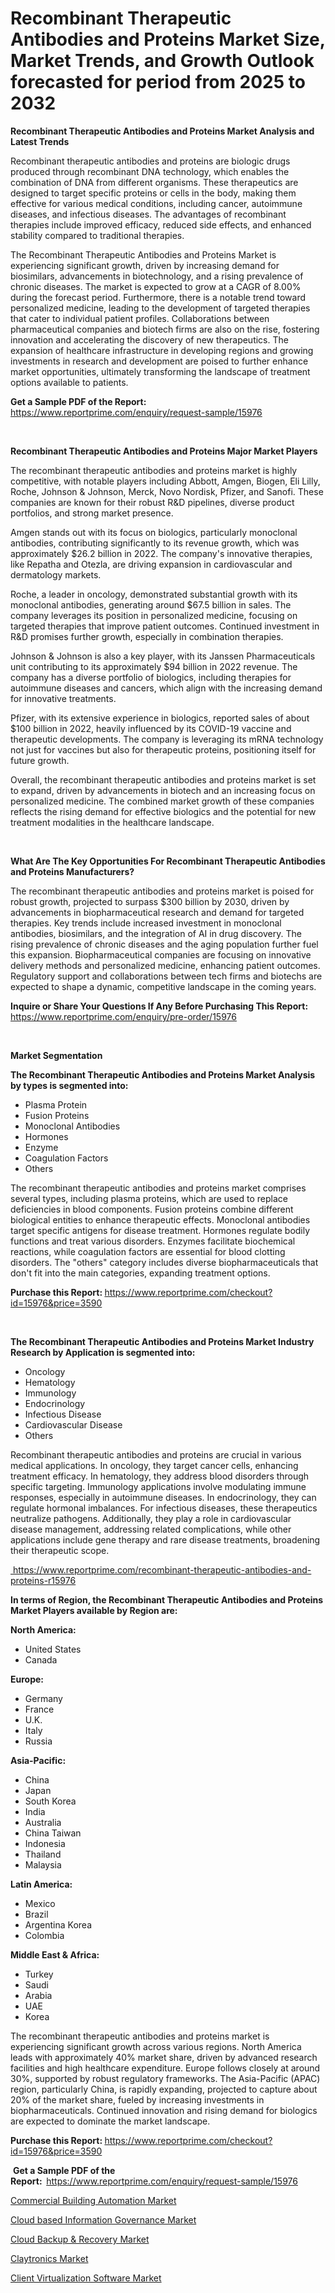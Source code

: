 <p><h1>Recombinant Therapeutic Antibodies and Proteins Market Size, Market Trends, and Growth Outlook forecasted for period from 2025 to 2032</h1></p><p><strong>Recombinant Therapeutic Antibodies and Proteins Market Analysis and Latest Trends</strong></p>
<p><p>Recombinant therapeutic antibodies and proteins are biologic drugs produced through recombinant DNA technology, which enables the combination of DNA from different organisms. These therapeutics are designed to target specific proteins or cells in the body, making them effective for various medical conditions, including cancer, autoimmune diseases, and infectious diseases. The advantages of recombinant therapies include improved efficacy, reduced side effects, and enhanced stability compared to traditional therapies.</p><p>The Recombinant Therapeutic Antibodies and Proteins Market is experiencing significant growth, driven by increasing demand for biosimilars, advancements in biotechnology, and a rising prevalence of chronic diseases. The market is expected to grow at a CAGR of 8.00% during the forecast period. Furthermore, there is a notable trend toward personalized medicine, leading to the development of targeted therapies that cater to individual patient profiles. Collaborations between pharmaceutical companies and biotech firms are also on the rise, fostering innovation and accelerating the discovery of new therapeutics. The expansion of healthcare infrastructure in developing regions and growing investments in research and development are poised to further enhance market opportunities, ultimately transforming the landscape of treatment options available to patients.</p></p>
<p><strong>Get a Sample PDF of the Report:&nbsp;</strong> <a href="https://www.reportprime.com/enquiry/request-sample/15976?utm_campaign=1836&utm_medium=2&utm_source=Github&utm_content=ia&utm_term=20032025&utm_id=recombinant-therapeutic-antibodies-and-proteins">https://www.reportprime.com/enquiry/request-sample/15976</a></p>
<p>&nbsp;</p>
<p><strong>Recombinant Therapeutic Antibodies and Proteins Major Market Players</strong></p>
<p><p>The recombinant therapeutic antibodies and proteins market is highly competitive, with notable players including Abbott, Amgen, Biogen, Eli Lilly, Roche, Johnson & Johnson, Merck, Novo Nordisk, Pfizer, and Sanofi. These companies are known for their robust R&D pipelines, diverse product portfolios, and strong market presence.</p><p>Amgen stands out with its focus on biologics, particularly monoclonal antibodies, contributing significantly to its revenue growth, which was approximately $26.2 billion in 2022. The company's innovative therapies, like Repatha and Otezla, are driving expansion in cardiovascular and dermatology markets.</p><p>Roche, a leader in oncology, demonstrated substantial growth with its monoclonal antibodies, generating around $67.5 billion in sales. The company leverages its position in personalized medicine, focusing on targeted therapies that improve patient outcomes. Continued investment in R&D promises further growth, especially in combination therapies.</p><p>Johnson & Johnson is also a key player, with its Janssen Pharmaceuticals unit contributing to its approximately $94 billion in 2022 revenue. The company has a diverse portfolio of biologics, including therapies for autoimmune diseases and cancers, which align with the increasing demand for innovative treatments.</p><p>Pfizer, with its extensive experience in biologics, reported sales of about $100 billion in 2022, heavily influenced by its COVID-19 vaccine and therapeutic developments. The company is leveraging its mRNA technology not just for vaccines but also for therapeutic proteins, positioning itself for future growth.</p><p>Overall, the recombinant therapeutic antibodies and proteins market is set to expand, driven by advancements in biotech and an increasing focus on personalized medicine. The combined market growth of these companies reflects the rising demand for effective biologics and the potential for new treatment modalities in the healthcare landscape.</p></p>
<p>&nbsp;</p>
<p><strong>What Are The Key Opportunities For Recombinant Therapeutic Antibodies and Proteins Manufacturers?</strong></p>
<p><p>The recombinant therapeutic antibodies and proteins market is poised for robust growth, projected to surpass $300 billion by 2030, driven by advancements in biopharmaceutical research and demand for targeted therapies. Key trends include increased investment in monoclonal antibodies, biosimilars, and the integration of AI in drug discovery. The rising prevalence of chronic diseases and the aging population further fuel this expansion. Biopharmaceutical companies are focusing on innovative delivery methods and personalized medicine, enhancing patient outcomes. Regulatory support and collaborations between tech firms and biotechs are expected to shape a dynamic, competitive landscape in the coming years.</p></p>
<p><strong>Inquire or Share Your Questions If Any Before Purchasing This Report:</strong> <a href="https://www.reportprime.com/enquiry/pre-order/15976?utm_campaign=1836&utm_medium=2&utm_source=Github&utm_content=ia&utm_term=20032025&utm_id=recombinant-therapeutic-antibodies-and-proteins">https://www.reportprime.com/enquiry/pre-order/15976</a></p>
<p>&nbsp;</p>
<p><strong>Market Segmentation</strong></p>
<p><strong>The Recombinant Therapeutic Antibodies and Proteins Market Analysis by types is segmented into:</strong></p>
<p><ul><li>Plasma Protein</li><li>Fusion Proteins</li><li>Monoclonal Antibodies</li><li>Hormones</li><li>Enzyme</li><li>Coagulation Factors</li><li>Others</li></ul></p>
<p><p>The recombinant therapeutic antibodies and proteins market comprises several types, including plasma proteins, which are used to replace deficiencies in blood components. Fusion proteins combine different biological entities to enhance therapeutic effects. Monoclonal antibodies target specific antigens for disease treatment. Hormones regulate bodily functions and treat various disorders. Enzymes facilitate biochemical reactions, while coagulation factors are essential for blood clotting disorders. The "others" category includes diverse biopharmaceuticals that don't fit into the main categories, expanding treatment options.</p></p>
<p><strong>Purchase this Report:&nbsp;</strong><a href="https://www.reportprime.com/checkout?id=15976&price=3590&utm_campaign=1836&utm_medium=2&utm_source=Github&utm_content=ia&utm_term=20032025&utm_id=recombinant-therapeutic-antibodies-and-proteins">https://www.reportprime.com/checkout?id=15976&price=3590</a></p>
<p>&nbsp;</p>
<p><strong>The Recombinant Therapeutic Antibodies and Proteins Market Industry Research by Application is segmented into:</strong></p>
<p><ul><li>Oncology</li><li>Hematology</li><li>Immunology</li><li>Endocrinology</li><li>Infectious Disease</li><li>Cardiovascular Disease</li><li>Others</li></ul></p>
<p><p>Recombinant therapeutic antibodies and proteins are crucial in various medical applications. In oncology, they target cancer cells, enhancing treatment efficacy. In hematology, they address blood disorders through specific targeting. Immunology applications involve modulating immune responses, especially in autoimmune diseases. In endocrinology, they can regulate hormonal imbalances. For infectious diseases, these therapeutics neutralize pathogens. Additionally, they play a role in cardiovascular disease management, addressing related complications, while other applications include gene therapy and rare disease treatments, broadening their therapeutic scope.</p></p>
<p><a href="https://www.reportprime.com/recombinant-therapeutic-antibodies-and-proteins-r15976?utm_campaign=1836&utm_medium=2&utm_source=Github&utm_content=ia&utm_term=20032025&utm_id=recombinant-therapeutic-antibodies-and-proteins">&nbsp;https://www.reportprime.com/recombinant-therapeutic-antibodies-and-proteins-r15976</a></p>
<p><strong>In terms of Region, the Recombinant Therapeutic Antibodies and Proteins Market Players available by Region are:</strong></p>
<p>
    <p> <strong> North America: </strong>
        <ul>
            <li>United States</li>
            <li>Canada</li>
        </ul>
        </p> 
    <p> <strong> Europe: </strong>
        <ul>
            <li>Germany</li>
            <li>France</li>
            <li>U.K.</li>
            <li>Italy</li>
            <li>Russia</li>
        </ul>
        </p> 
    <p> <strong> Asia-Pacific: </strong>
        <ul>
            <li>China</li>
            <li>Japan</li>
            <li>South Korea</li>
            <li>India</li>
            <li>Australia</li>
            <li>China Taiwan</li>
            <li>Indonesia</li>
            <li>Thailand</li>
            <li>Malaysia</li>
        </ul>
        </p> 
    <p> <strong> Latin America: </strong>
        <ul>
            <li>Mexico</li>
            <li>Brazil</li>
            <li>Argentina Korea</li>
            <li>Colombia</li>
        </ul>
        </p> 
    <p> <strong> Middle East & Africa: </strong>
        <ul>
            <li>Turkey</li>
            <li>Saudi</li>
            <li>Arabia</li>
            <li>UAE</li>
            <li>Korea</li>
        </ul>
    </p>
    </p>
<p><p>The recombinant therapeutic antibodies and proteins market is experiencing significant growth across various regions. North America leads with approximately 40% market share, driven by advanced research facilities and high healthcare expenditure. Europe follows closely at around 30%, supported by robust regulatory frameworks. The Asia-Pacific (APAC) region, particularly China, is rapidly expanding, projected to capture about 20% of the market share, fueled by increasing investments in biopharmaceuticals. Continued innovation and rising demand for biologics are expected to dominate the market landscape.</p></p>
<p><strong>Purchase this Report: </strong><a href="https://www.reportprime.com/checkout?id=15976&price=3590&utm_campaign=1836&utm_medium=2&utm_source=Github&utm_content=ia&utm_term=20032025&utm_id=recombinant-therapeutic-antibodies-and-proteins">https://www.reportprime.com/checkout?id=15976&price=3590</a></p>
<p>&nbsp;<strong>Get a Sample PDF of the Report:&nbsp;&nbsp;</strong><a href="https://www.reportprime.com/enquiry/request-sample/15976?utm_campaign=1836&utm_medium=2&utm_source=Github&utm_content=ia&utm_term=20032025&utm_id=recombinant-therapeutic-antibodies-and-proteins">https://www.reportprime.com/enquiry/request-sample/15976</a></p>
<p><strong></strong></p>
<p><p><a href="https://github.com/catlowdarcys/Market-Research-Report-List-1/blob/main/commercial-building-automation-market.md?utm_campaign=1836&utm_medium=2&utm_source=Github&utm_content=ia&utm_term=20032025&utm_id=recombinant-therapeutic-antibodies-and-proteins">Commercial Building Automation Market</a></p><p><a href="https://github.com/hadshpinay/Market-Research-Report-List-1/blob/main/cloud-based-information-governance-market.md?utm_campaign=1836&utm_medium=2&utm_source=Github&utm_content=ia&utm_term=20032025&utm_id=recombinant-therapeutic-antibodies-and-proteins">Cloud based Information Governance Market</a></p><p><a href="https://github.com/danzopachllq/Market-Research-Report-List-1/blob/main/cloud-backup-recovery-market.md?utm_campaign=1836&utm_medium=2&utm_source=Github&utm_content=ia&utm_term=20032025&utm_id=recombinant-therapeutic-antibodies-and-proteins">Cloud Backup & Recovery Market</a></p><p><a href="https://github.com/kovasovitzzg/Market-Research-Report-List-1/blob/main/claytronics-market.md?utm_campaign=1836&utm_medium=2&utm_source=Github&utm_content=ia&utm_term=20032025&utm_id=recombinant-therapeutic-antibodies-and-proteins">Claytronics Market</a></p><p><a href="https://github.com/fendtdjunawo/Market-Research-Report-List-1/blob/main/client-virtualization-software-market.md?utm_campaign=1836&utm_medium=2&utm_source=Github&utm_content=ia&utm_term=20032025&utm_id=recombinant-therapeutic-antibodies-and-proteins">Client Virtualization Software Market</a></p></p>
